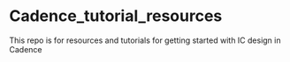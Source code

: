 # Cadence_tutorial_resources
This repo is for resources and tutorials for getting started with IC design in Cadence
